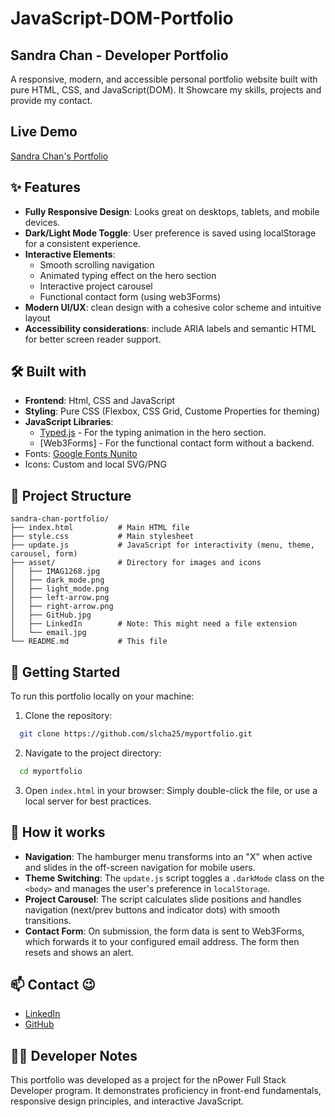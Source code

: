 # JavaScript-DOM-Portfolio

## Sandra Chan - Developer Portfolio
A responsive, modern, and accessible personal portfolio website built with pure HTML, CSS, and JavaScript(DOM). It Showcare my skills, projects and provide my contact.

## Live Demo
[Sandra Chan's Portfolio](https://javascript-dom-portfolio.onrender.com/)

## ✨ Features
- **Fully Responsive Design**: Looks great on desktops, tablets, and mobile devices.
- **Dark/Light Mode Toggle**: User preference is saved using localStorage for a consistent experience.
- **Interactive Elements**:
  - Smooth scrolling navigation
  - Animated typing effect on the hero section
  - Interactive project carousel
  - Functional contact form (using web3Forms)
- **Modern UI/UX**: clean design with a cohesive color scheme and intuitive layout
- **Accessibility considerations**: include ARIA labels and semantic HTML for better screen reader support.

## 🛠️ Built with 
- **Frontend**: Html, CSS and JavaScript
- **Styling**: Pure CSS (Flexbox, CSS Grid, Custome Properties for theming)
- **JavaScript Libraries**:
  - [Typed.js](https://github.com/mattboldt/typed.js/) - For the typing animation in the hero section.
  - [Web3Forms] - For the functional contact form without a backend.
- Fonts: [Google Fonts Nunito](https://fonts.google.com/)
- Icons: Custom and local SVG/PNG

## 📁 Project Structure
```text
sandra-chan-portfolio/
├── index.html          # Main HTML file
├── style.css           # Main stylesheet
├── update.js           # JavaScript for interactivity (menu, theme, carousel, form)
├── asset/              # Directory for images and icons
│   ├── IMAG1268.jpg
│   ├── dark_mode.png
│   ├── light_mode.png
│   ├── left-arrow.png
│   ├── right-arrow.png
│   ├── GitHub.jpg
│   ├── LinkedIn        # Note: This might need a file extension
│   └── email.jpg
└── README.md           # This file
```
## 🚀 Getting Started
To run this portfolio locally on your machine:
1. Clone the repository:
```bash
  git clone https://github.com/slcha25/myportfolio.git
```
2. Navigate to the project directory:
``` bash
  cd myportfolio
```
3. Open `index.html` in your browser:
   Simply double-click the file, or use a local server for best practices.

## 🤖 How it works
- **Navigation**: The hamburger menu transforms into an "X" when active and slides in the off-screen navigation for mobile users.
- **Theme Switching**: The `update.js` script toggles a `.darkMode` class on the `<body>` and manages the user's preference in `localStorage`.
- **Project Carousel**: The script calculates slide positions and handles navigation (next/prev buttons and indicator dots) with smooth transitions.
- **Contact Form**: On submission, the form data is sent to Web3Forms, which forwards it to your configured email address. The form then resets and shows an alert.

## :mailbox: Contact :wink:
- [LinkedIn](https://www.linkedin.com/in/sok-chan/)
- [GitHub](https://github.com/slcha25)

## 👩‍💻 Developer Notes
This portfolio was developed as a project for the nPower Full Stack Developer program. It demonstrates proficiency in front-end fundamentals, responsive design principles, and interactive JavaScript.

